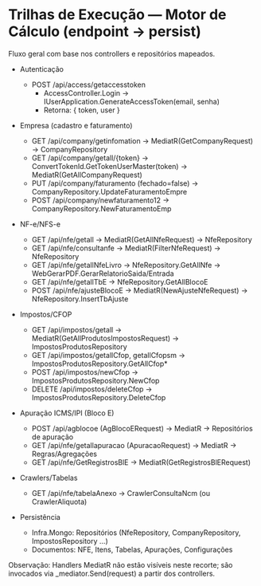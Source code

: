 # Trilhas de Execução — Motor de Cálculo (endpoint → persist)

Fluxo geral com base nos controllers e repositórios mapeados.

- Autenticação
  - POST /api/access/getaccesstoken
    - AccessController.Login → IUserApplication.GenerateAccessToken(email, senha)
    - Retorna: { token, user }

- Empresa (cadastro e faturamento)
  - GET /api/company/getinfomation → MediatR(GetCompanyRequest) → CompanyRepository
  - GET /api/company/getall/{token} → ConvertTokenId.GetTokenUserMaster(token) → MediatR(GetAllCompanyRequest)
  - PUT /api/company/faturamento (fechado=false) → CompanyRepository.UpdateFaturamentoEmpre
  - POST /api/company/newfaturamento12 → CompanyRepository.NewFaturamentoEmp

- NF-e/NFS-e
  - GET /api/nfe/getall → MediatR(GetAllNfeRequest) → NfeRepository
  - GET /api/nfe/consultanfe → MediatR(FilterNfeRequest) → NfeRepository
  - GET /api/nfe/getallNfeLivro → NfeRepository.GetAllNfe → WebGerarPDF.GerarRelatorioSaida/Entrada
  - GET /api/nfe/getallTbE → NfeRepository.GetAllBlocoE
  - POST /api/nfe/ajusteBlocoE → MediatR(NewAjusteNfeRequest) → NfeRepository.InsertTbAjuste

- Impostos/CFOP
  - GET /api/impostos/getall → MediatR(GetAllProdutosImpostosRequest) → ImpostosProdutosRepository
  - GET /api/impostos/getallCfop, getallCfopsm → ImpostosProdutosRepository.GetAllCfop*
  - POST /api/impostos/newCfop → ImpostosProdutosRepository.NewCfop
  - DELETE /api/impostos/deleteCfop → ImpostosProdutosRepository.DeleteCfop

- Apuração ICMS/IPI (Bloco E)
  - POST /api/agblocoe (AgBlocoERequest) → MediatR → Repositórios de apuração
  - GET /api/nfe/getallapuracao (ApuracaoRequest) → MediatR → Regras/Agregações
  - GET /api/nfe/GetRegistrosBlE → MediatR(GetRegistrosBlERequest)

- Crawlers/Tabelas
  - GET /api/nfe/tabelaAnexo → CrawlerConsultaNcm (ou CrawlerAliquota)

- Persistência
  - Infra.Mongo: Repositórios (NfeRepository, CompanyRepository, ImpostosRepository ...)
  - Documentos: NFE, Itens, Tabelas, Apurações, Configurações

Observação: Handlers MediatR não estão visíveis neste recorte; são invocados via _mediator.Send(request) a partir dos controllers.
